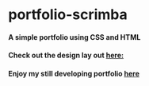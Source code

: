# portfolio-scrimba
#### A simple portfolio using CSS and HTML
#### Check out the design lay out [here:](https://xd.adobe.com/spec/6ebfeb86-6eeb-4b69-77dc-ecf4c4506bcc-188e/grid)
#### Enjoy my still developing portfolio [here](https://dev-shruti.vercel.app/)
